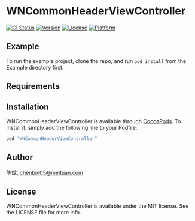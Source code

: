 # WNCommonHeaderViewController

[![CI Status](http://img.shields.io/travis/陈斌/WNCommonHeaderViewController.svg?style=flat)](https://travis-ci.org/陈斌/WNCommonHeaderViewController)
[![Version](https://img.shields.io/cocoapods/v/WNCommonHeaderViewController.svg?style=flat)](http://cocoapods.org/pods/WNCommonHeaderViewController)
[![License](https://img.shields.io/cocoapods/l/WNCommonHeaderViewController.svg?style=flat)](http://cocoapods.org/pods/WNCommonHeaderViewController)
[![Platform](https://img.shields.io/cocoapods/p/WNCommonHeaderViewController.svg?style=flat)](http://cocoapods.org/pods/WNCommonHeaderViewController)

## Example

To run the example project, clone the repo, and run `pod install` from the Example directory first.

## Requirements

## Installation

WNCommonHeaderViewController is available through [CocoaPods](http://cocoapods.org). To install
it, simply add the following line to your Podfile:

```ruby
pod "WNCommonHeaderViewController"
```

## Author

陈斌, chenbin05@meituan.com

## License

WNCommonHeaderViewController is available under the MIT license. See the LICENSE file for more info.
